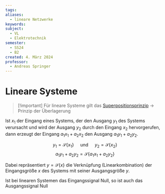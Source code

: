 ```yaml
---
tags: 
aliases:
  - lineare Netzwerke
keywords: 
subject:
  - VL
  - Elektrotechnik
semester:
  - SS24
  - B2
created: 4. März 2024
professor:
  - Andreas Springer
---
```

 

# Lineare Systeme

> [!important] Für lineare Systeme gilt das [Superpositionsprinzip](Superpositionsprinzip.md) 
> $\to$ Prinzip der Überlagerung

Ist $x_1$ der Eingang eines Systems, der den Ausgang $y_1$ des Systems verursacht und wird der Ausgang $y_2$ durch den Eingang $x_2$ hervorgerufen, dann erzeugt der Eingang $a_1 x_1+a_2 x_2$ den Ausgang $a_1 y_1+a_2 y_2$.

$$y_1 =\mathcal{S}\left\{x_1\right\} \quad \text { und } \quad y_2=\mathcal{S}\left\{x_2\right\} $$
$$a_1 y_1+a_2 y_2 =\mathcal{S}\left\{a_1 x_1+a_2 y_2\right\}$$

Dabei repräsentiert $y=\mathcal{S}\{x\}$ die Verknüpfung (Linearkombination) der Eingangsgröße $x$ des Systems mit seiner Ausgangsgröße $y$.

Ist bei linearen Systemen das Eingangssignal Null, so ist auch das Ausgangssignal Null